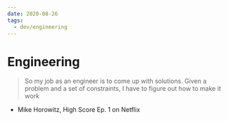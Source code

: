 ```yaml
---
date: 2020-08-26
tags:
  - dev/engineering
---
```


# Engineering

> So my job as an engineer is to come up with solutions.
Given a problem and a set of constraints, I have to figure out how to make it work

- Mike Horowitz, High Score Ep. 1 on Netflix
